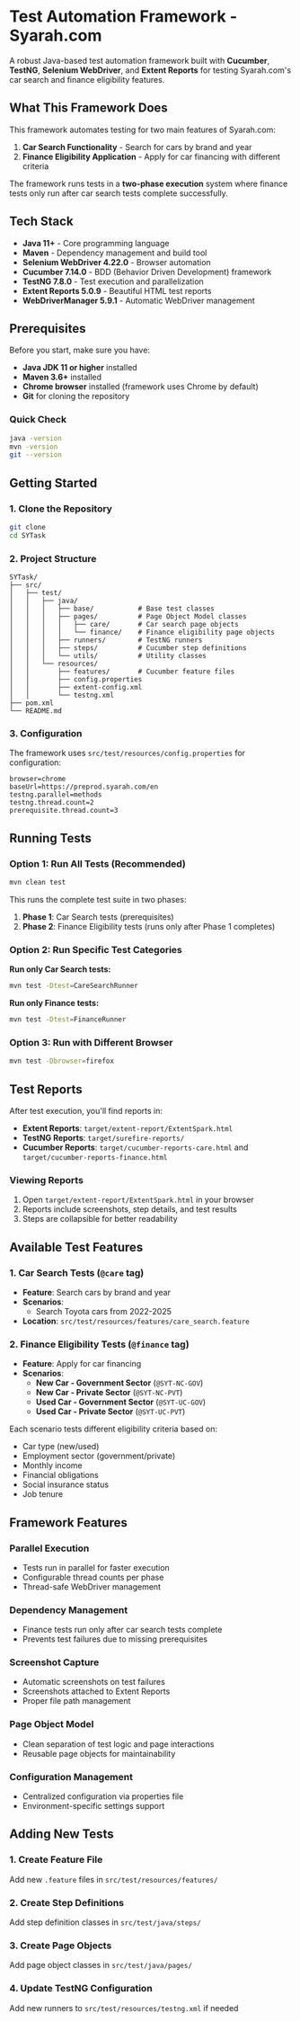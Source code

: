 #  Test Automation Framework - Syarah.com

A robust Java-based test automation framework built with **Cucumber**, **TestNG**, **Selenium WebDriver**, and **Extent Reports** for testing Syarah.com's car search and finance eligibility features.

##  What This Framework Does

This framework automates testing for two main features of Syarah.com:

1. **Car Search Functionality** - Search for cars by brand and year
2. **Finance Eligibility Application** - Apply for car financing with different criteria

The framework runs tests in a **two-phase execution** system where finance tests only run after car search tests complete successfully.

##  Tech Stack

- **Java 11+** - Core programming language
- **Maven** - Dependency management and build tool
- **Selenium WebDriver 4.22.0** - Browser automation
- **Cucumber 7.14.0** - BDD (Behavior Driven Development) framework
- **TestNG 7.8.0** - Test execution and parallelization
- **Extent Reports 5.0.9** - Beautiful HTML test reports
- **WebDriverManager 5.9.1** - Automatic WebDriver management

##  Prerequisites

Before you start, make sure you have:

- **Java JDK 11 or higher** installed
- **Maven 3.6+** installed
- **Chrome browser** installed (framework uses Chrome by default)
- **Git** for cloning the repository

### Quick Check
```bash
java -version
mvn -version
git --version
```

##  Getting Started

### 1. Clone the Repository

```bash
git clone 
cd SYTask
```

### 2. Project Structure

```
SYTask/
├── src/
│   ├── test/
│   │   ├── java/
│   │   │   ├── base/           # Base test classes
│   │   │   ├── pages/          # Page Object Model classes
│   │   │   │   ├── care/       # Car search page objects
│   │   │   │   └── finance/    # Finance eligibility page objects
│   │   │   ├── runners/        # TestNG runners
│   │   │   ├── steps/          # Cucumber step definitions
│   │   │   └── utils/          # Utility classes
│   │   └── resources/
│   │       ├── features/       # Cucumber feature files
│   │       ├── config.properties
│   │       ├── extent-config.xml
│   │       └── testng.xml
├── pom.xml
└── README.md
```

### 3. Configuration

The framework uses `src/test/resources/config.properties` for configuration:

```properties
browser=chrome
baseUrl=https://preprod.syarah.com/en
testng.parallel=methods
testng.thread.count=2
prerequisite.thread.count=3
```

## Running Tests

### Option 1: Run All Tests (Recommended)
```bash
mvn clean test
```

This runs the complete test suite in two phases:
1. **Phase 1**: Car Search tests (prerequisites)
2. **Phase 2**: Finance Eligibility tests (runs only after Phase 1 completes)

### Option 2: Run Specific Test Categories

**Run only Car Search tests:**
```bash
mvn test -Dtest=CareSearchRunner
```

**Run only Finance tests:**
```bash
mvn test -Dtest=FinanceRunner
```

### Option 3: Run with Different Browser
```bash
mvn test -Dbrowser=firefox
```

## Test Reports

After test execution, you'll find reports in:

- **Extent Reports**: `target/extent-report/ExtentSpark.html`
- **TestNG Reports**: `target/surefire-reports/`
- **Cucumber Reports**: `target/cucumber-reports-care.html` and `target/cucumber-reports-finance.html`

### Viewing Reports
1. Open `target/extent-report/ExtentSpark.html` in your browser
2. Reports include screenshots, step details, and test results
3. Steps are collapsible for better readability

##  Available Test Features

### 1. Car Search Tests (`@care` tag)
- **Feature**: Search cars by brand and year
- **Scenarios**: 
  - Search Toyota cars from 2022-2025
- **Location**: `src/test/resources/features/care_search.feature`

### 2. Finance Eligibility Tests (`@finance` tag)
- **Feature**: Apply for car financing
- **Scenarios**:
  - **New Car - Government Sector** (`@SYT-NC-GOV`)
  - **New Car - Private Sector** (`@SYT-NC-PVT`)
  - **Used Car - Government Sector** (`@SYT-UC-GOV`)
  - **Used Car - Private Sector** (`@SYT-UC-PVT`)

Each scenario tests different eligibility criteria based on:
- Car type (new/used)
- Employment sector (government/private)
- Monthly income
- Financial obligations
- Social insurance status
- Job tenure

## Framework Features

###  Parallel Execution
- Tests run in parallel for faster execution
- Configurable thread counts per phase
- Thread-safe WebDriver management

###  Dependency Management
- Finance tests run only after car search tests complete
- Prevents test failures due to missing prerequisites

###  Screenshot Capture
- Automatic screenshots on test failures
- Screenshots attached to Extent Reports
- Proper file path management

###  Page Object Model
- Clean separation of test logic and page interactions
- Reusable page objects for maintainability

### Configuration Management
- Centralized configuration via properties file
- Environment-specific settings support


##  Adding New Tests

### 1. Create Feature File
Add new `.feature` files in `src/test/resources/features/`

### 2. Create Step Definitions
Add step definition classes in `src/test/java/steps/`

### 3. Create Page Objects
Add page object classes in `src/test/java/pages/`

### 4. Update TestNG Configuration
Add new runners to `src/test/resources/testng.xml` if needed

